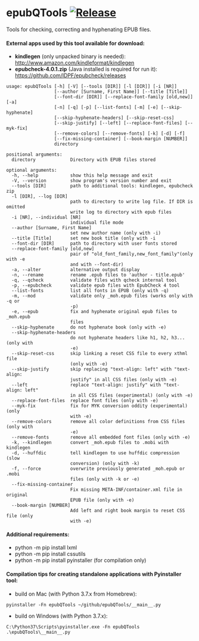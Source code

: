 epubQTools [![Release](https://img.shields.io/github/release/quiris11/epubqtools.svg)](https://github.com/quiris11/epubqtools/releases/latest)
==========

Tools for checking, correcting and hyphenating EPUB files.

#### External apps used by this tool available for download:
* **kindlegen** (only unpacked binary is needed): http://www.amazon.com/kindleformat/kindlegen
* **epubcheck-4.0.1.zip** (Java installed is required for run it): https://github.com/IDPF/epubcheck/releases


```
usage: epubQTools [-h] [-V] [--tools [DIR]] [-l [DIR]] [-i [NR]]
                  [--author [Surname, First Name]] [--title [Title]]
                  [--font-dir [DIR]] [--replace-font-family [old,new]] [-a]
                  [-n] [-q] [-p] [--list-fonts] [-m] [-e] [--skip-hyphenate]
                  [--skip-hyphenate-headers] [--skip-reset-css]
                  [--skip-justify] [--left] [--replace-font-files] [--myk-fix]
                  [--remove-colors] [--remove-fonts] [-k] [-d] [-f]
                  [--fix-missing-container] [--book-margin [NUMBER]]
                  directory

positional arguments:
  directory             Directory with EPUB files stored

optional arguments:
  -h, --help            show this help message and exit
  -V, --version         show program's version number and exit
  --tools [DIR]         path to additional tools: kindlegen, epubcheck zip
  -l [DIR], --log [DIR]
                        path to directory to write log file. If DIR is omitted
                        write log to directory with epub files
  -i [NR], --individual [NR]
                        individual file mode
  --author [Surname, First Name]
                        set new author name (only with -i)
  --title [Title]       set new book title (only with -i
  --font-dir [DIR]      path to directory with user fonts stored
  --replace-font-family [old,new]
                        pair of "old_font_family,new_font_family"(only with -e
                        and with --font-dir)
  -a, --alter           alternative output display
  -n, --rename          rename .epub files to 'author - title.epub'
  -q, --qcheck          validate files with qcheck internal tool
  -p, --epubcheck       validate epub files with EpubCheck 4 tool
  --list-fonts          list all fonts in EPUB (only with -q)
  -m, --mod             validate only _moh.epub files (works only with -q or
                        -p)
  -e, --epub            fix and hyphenate original epub files to _moh.epub
                        files
  --skip-hyphenate      do not hyphenate book (only with -e)
  --skip-hyphenate-headers
                        do not hyphenate headers like h1, h2, h3...(only with
                        -e)
  --skip-reset-css      skip linking a reset CSS file to every xthml file
                        (only with -e)
  --skip-justify        skip replacing "text-align: left" with "text-align:
                        justify" in all CSS files (only with -e)
  --left                replace "text-align: justify" with "text-align: left"
                        in all CSS files (experimental) (only with -e)
  --replace-font-files  replace font files (only with -e)
  --myk-fix             fix for MYK conversion oddity (experimental) (only
                        with -e)
  --remove-colors       remove all color definitions from CSS files (only with
                        -e)
  --remove-fonts        remove all embedded font files (only with -e)
  -k, --kindlegen       convert _moh.epub files to .mobi with kindlegen
  -d, --huffdic         tell kindlegen to use huffdic compression (slow
                        conversion) (only with -k)
  -f, --force           overwrite previously generated _moh.epub or .mobi
                        files (only with -k or -e)
  --fix-missing-container
                        Fix missing META-INF/container.xml file in original
                        EPUB file (only with -e)
  --book-margin [NUMBER]
                        Add left and right book margin to reset CSS file (only
                        with -e)
```

#### Additional requirements:
* python -m pip install lxml
* python -m pip install cssutils
* python -m pip install pyinstaller (for compilation only)

#### Compilation tips for creating standalone applications with Pyinstaller tool:
* build on Mac (with Python 3.7.x from Homebrew):
```
pyinstaller -Fn epubQTools ~/github/epubQTools/__main__.py
```
* build on Windows (with Python 3.7.x):
```
C:\Python37\Scripts\pyinstaller.exe -Fn epubQTools .\epubQTools\__main__.py
```
